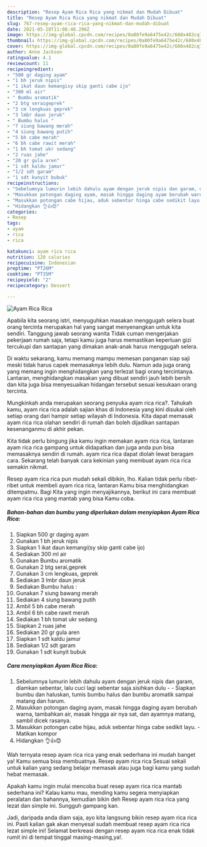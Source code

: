 ```yaml
---
description: "Resep Ayam Rica Rica yang nikmat dan Mudah Dibuat"
title: "Resep Ayam Rica Rica yang nikmat dan Mudah Dibuat"
slug: 767-resep-ayam-rica-rica-yang-nikmat-dan-mudah-dibuat
date: 2021-05-28T11:08:48.296Z
image: https://img-global.cpcdn.com/recipes/0a80fe9a6475e42c/680x482cq70/ayam-rica-rica-foto-resep-utama.jpg
thumbnail: https://img-global.cpcdn.com/recipes/0a80fe9a6475e42c/680x482cq70/ayam-rica-rica-foto-resep-utama.jpg
cover: https://img-global.cpcdn.com/recipes/0a80fe9a6475e42c/680x482cq70/ayam-rica-rica-foto-resep-utama.jpg
author: Anne Jackson
ratingvalue: 4.1
reviewcount: 11
recipeingredient:
- "500 gr daging ayam"
- "1 bh jeruk nipis"
- "1 ikat daun kemangisy skip ganti cabe ijo"
- "300 ml air"
- " Bumbu aromatik"
- "2 btg seraigeprek"
- "3 cm lengkuas geprek"
- "3 lmbr daun jeruk"
- " Bumbu halus "
- "7 siung bawang merah"
- "4 siung bawang putih"
- "5 bh cabe merah"
- "6 bh cabe rawit merah"
- "1 bh tomat ukr sedang"
- "2 ruas jahe"
- "20 gr gula aren"
- "1 sdt kaldu jamur"
- "1/2 sdt garam"
- "1 sdt kunyit bubuk"
recipeinstructions:
- "Sebelumnya lumurin lebih dahulu ayam dengan jeruk nipis dan garam, diamkan sebentar, lalu cuci lagi sebentar saja.sisihkan dulu  Siapkan bumbu dan haluskan, tumis bumbu halus dan bumbu aromatik sampai matang dan harum."
- "Masukkan potongan daging ayam, masak hingga daging ayam berubah warna, tambahkan air, masak hingga air nya sat, dan ayamnya matang, sambil dicek rasanya."
- "Masukkan potongan cabe hijau, aduk sebentar hinga cabe sedikit layu.  Matikan kompor"
- "Hidangkan 👌👍😍"
categories:
- Resep
tags:
- ayam
- rica
- rica

katakunci: ayam rica rica 
nutrition: 120 calories
recipecuisine: Indonesian
preptime: "PT26M"
cooktime: "PT35M"
recipeyield: "2"
recipecategory: Dessert

---
```



![Ayam Rica Rica](https://img-global.cpcdn.com/recipes/0a80fe9a6475e42c/680x482cq70/ayam-rica-rica-foto-resep-utama.jpg)

Apabila kita seorang istri, menyuguhkan masakan menggugah selera buat orang tercinta merupakan hal yang sangat menyenangkan untuk kita sendiri. Tanggung jawab seorang  wanita Tidak cuman mengerjakan pekerjaan rumah saja, tetapi kamu juga harus memastikan keperluan gizi tercukupi dan santapan yang dimakan anak-anak harus menggugah selera.

Di waktu  sekarang, kamu memang mampu memesan panganan siap saji meski tidak harus capek memasaknya lebih dulu. Namun ada juga orang yang memang ingin menghidangkan yang terlezat bagi orang tercintanya. Lantaran, menghidangkan masakan yang dibuat sendiri jauh lebih bersih dan kita juga bisa menyesuaikan hidangan tersebut sesuai kesukaan orang tercinta. 



Mungkinkah anda merupakan seorang penyuka ayam rica rica?. Tahukah kamu, ayam rica rica adalah sajian khas di Indonesia yang kini disukai oleh setiap orang dari hampir setiap wilayah di Indonesia. Kita dapat memasak ayam rica rica olahan sendiri di rumah dan boleh dijadikan santapan kesenanganmu di akhir pekan.

Kita tidak perlu bingung jika kamu ingin memakan ayam rica rica, lantaran ayam rica rica gampang untuk didapatkan dan juga anda pun bisa memasaknya sendiri di rumah. ayam rica rica dapat diolah lewat beragam cara. Sekarang telah banyak cara kekinian yang membuat ayam rica rica semakin nikmat.

Resep ayam rica rica pun mudah sekali dibikin, lho. Kalian tidak perlu ribet-ribet untuk membeli ayam rica rica, lantaran Kamu bisa menghidangkan ditempatmu. Bagi Kita yang ingin menyajikannya, berikut ini cara membuat ayam rica rica yang mantab yang bisa Kamu coba.

<!--inarticleads1-->

##### Bahan-bahan dan bumbu yang diperlukan dalam menyiapkan Ayam Rica Rica:

1. Siapkan 500 gr daging ayam
1. Gunakan 1 bh jeruk nipis
1. Siapkan 1 ikat daun kemangi(sy skip ganti cabe ijo)
1. Sediakan 300 ml air
1. Gunakan  Bumbu aromatik
1. Gunakan 2 btg serai,geprek
1. Gunakan 3 cm lengkuas, geprek
1. Sediakan 3 lmbr daun jeruk
1. Sediakan  Bumbu halus :
1. Gunakan 7 siung bawang merah
1. Sediakan 4 siung bawang putih
1. Ambil 5 bh cabe merah
1. Ambil 6 bh cabe rawit merah
1. Sediakan 1 bh tomat ukr sedang
1. Siapkan 2 ruas jahe
1. Sediakan 20 gr gula aren
1. Siapkan 1 sdt kaldu jamur
1. Sediakan 1/2 sdt garam
1. Gunakan 1 sdt kunyit bubuk




<!--inarticleads2-->

##### Cara menyiapkan Ayam Rica Rica:

1. Sebelumnya lumurin lebih dahulu ayam dengan jeruk nipis dan garam, diamkan sebentar, lalu cuci lagi sebentar saja.sisihkan dulu -  - Siapkan bumbu dan haluskan, tumis bumbu halus dan bumbu aromatik sampai matang dan harum.
1. Masukkan potongan daging ayam, masak hingga daging ayam berubah warna, tambahkan air, masak hingga air nya sat, dan ayamnya matang, sambil dicek rasanya.
1. Masukkan potongan cabe hijau, aduk sebentar hinga cabe sedikit layu.  - Matikan kompor
1. Hidangkan 👌👍😍




Wah ternyata resep ayam rica rica yang enak sederhana ini mudah banget ya! Kamu semua bisa membuatnya. Resep ayam rica rica Sesuai sekali untuk kalian yang sedang belajar memasak atau juga bagi kamu yang sudah hebat memasak.

Apakah kamu ingin mulai mencoba buat resep ayam rica rica mantab sederhana ini? Kalau kamu mau, mending kamu segera menyiapkan peralatan dan bahannya, kemudian bikin deh Resep ayam rica rica yang lezat dan simple ini. Sungguh gampang kan. 

Jadi, daripada anda diam saja, ayo kita langsung bikin resep ayam rica rica ini. Pasti kalian gak akan menyesal sudah membuat resep ayam rica rica lezat simple ini! Selamat berkreasi dengan resep ayam rica rica enak tidak rumit ini di tempat tinggal masing-masing,ya!.

